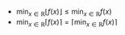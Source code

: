 - $\min_{x∈ℝ}\lfloor{f(x)}\rfloor≤\min_{x∈ℝ}f(x)$ 
- $\min_{x∈ℝ}\lceil{f(x)}\rceil=\lceil{\min_{x∈ℝ}f(x)}\rceil$ 